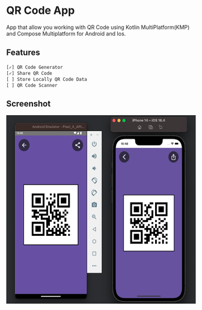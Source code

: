 # QR Code App
App that allow you working with QR Code using Kotlin MultiPlatform(KMP) and Compose Multiplatform for Android and Ios.

## Features

   ```text
   [✓] QR Code Generator
   [✓] Share QR Code
   [ ] Store Locally QR Code Data
   [ ] QR Code Scanner
   ```

## Screenshot
<img src="screenshot/new_screen_style.png" width="600px" height="500px">